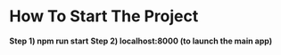 # How To Start The Project

**Step 1) npm run start**
**Step 2) localhost:8000 (to launch the main app)**
